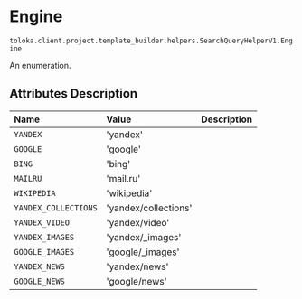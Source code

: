 # Engine
`toloka.client.project.template_builder.helpers.SearchQueryHelperV1.Engine`

An enumeration.

## Attributes Description

| Name | Value | Description |
| :------| :-----------| :----------|
`YANDEX`|'yandex'|<p></p>
`GOOGLE`|'google'|<p></p>
`BING`|'bing'|<p></p>
`MAILRU`|'mail.ru'|<p></p>
`WIKIPEDIA`|'wikipedia'|<p></p>
`YANDEX_COLLECTIONS`|'yandex/collections'|<p></p>
`YANDEX_VIDEO`|'yandex/video'|<p></p>
`YANDEX_IMAGES`|'yandex/_images'|<p></p>
`GOOGLE_IMAGES`|'google/_images'|<p></p>
`YANDEX_NEWS`|'yandex/news'|<p></p>
`GOOGLE_NEWS`|'google/news'|<p></p>
